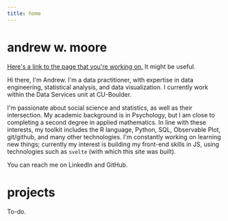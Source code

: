 ```yaml
---
title: home
---
```


<head>
  <title>home | ndrewwm</title>
</head>

# andrew w. moore

[Here's a link to the page that you're working on.](/blog/post/quarto-post) It might be useful.

<!-- TODO: add a transition here that highlights the first sentence from L -> R. -->
Hi there, I'm Andrew. I'm a data practitioner, with expertise in data engineering, statistical analysis, and data visualization. I currently work within the Data Services unit at CU-Boulder.

I'm passionate about social science and statistics, as well as their intersection. My academic background is in Psychology, but I am close to completing a second degree in applied mathematics. In line with these interests, my toolkit includes the R language, Python, SQL, Observable Plot, git/github, and many other technologies. I'm constantly working on learning new things; currently my interest is building my front-end skills in JS, using technologies such as `svelte` (with which this site was built).

You can reach me on LinkedIn and GitHub.

# projects

To-do.
